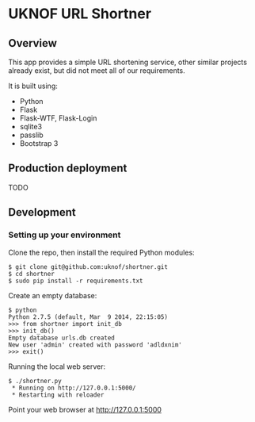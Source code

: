 # UKNOF URL Shortner

## Overview

This app provides a simple URL shortening service, other similar projects already exist, but did not meet all of our requirements.

It is built using:

* Python
* Flask
* Flask-WTF, Flask-Login
* sqlite3
* passlib
* Bootstrap 3

## Production deployment

TODO

## Development

### Setting up your environment

Clone the repo, then install the required Python modules:

```
$ git clone git@github.com:uknof/shortner.git
$ cd shortner
$ sudo pip install -r requirements.txt
```

Create an empty database:

```
$ python
Python 2.7.5 (default, Mar  9 2014, 22:15:05)
>>> from shortner import init_db
>>> init_db()
Empty database urls.db created
New user 'admin' created with password 'adldxnim'
>>> exit()
```

Running the local web server:

```
$ ./shortner.py
 * Running on http://127.0.0.1:5000/
 * Restarting with reloader

```

Point your web browser at http://127.0.0.1:5000
